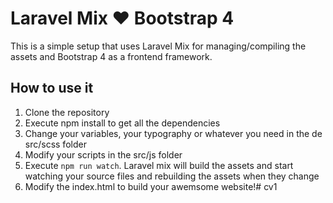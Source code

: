 # Laravel Mix ❤️ Bootstrap 4

This is a simple setup that uses Laravel Mix for managing/compiling the assets and Bootstrap 4 as a frontend framework.

## How to use it

1. Clone the repository
2. Execute npm install to get all the dependencies
3. Change your variables, your typography or whatever you need in the de src/scss folder
4. Modify your scripts in the src/js folder
5. Execute `npm run watch`. Laravel mix will build the assets and start watching your source files and rebuilding the assets when they change
6. Modify the index.html to build your awemsome website!# cv1
